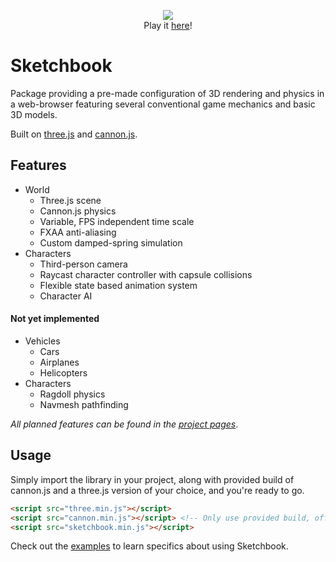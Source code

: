 <p align="center">
   <a href="http://jblaha.art"><img src="https://i.imgur.com/5J4OaUm.png"></a>
   <br>
   Play it <a href="http://jblaha.art">here</a>!
</p>


# Sketchbook

Package providing a pre-made configuration of 3D rendering and physics in a web-browser featuring several conventional game mechanics and basic 3D models.

Built on [three.js](https://github.com/mrdoob/three.js) and [cannon.js](https://github.com/schteppe/cannon.js).

## Features

* World
    * Three.js scene
    * Cannon.js physics
    * Variable, FPS independent time scale
    * FXAA anti-aliasing
    * Custom damped-spring simulation
* Characters
    * Third-person camera
    * Raycast character controller with capsule collisions
    * Flexible state based animation system
    * Character AI

#### Not yet implemented

* Vehicles
    * Cars
    * Airplanes
    * Helicopters
* Characters
    * Ragdoll physics
    * Navmesh pathfinding

*All planned features can be found in the [project pages](https://github.com/swift502/Sketchbook/projects)*.


## Usage

Simply import the library in your project, along with provided build of cannon.js and a three.js version of your choice, and you're ready to go.
```html
<script src="three.min.js"></script>
<script src="cannon.min.js"></script> <!-- Only use provided build, official package is extremely outdated! -->
<script src="sketchbook.min.js"></script>
```
Check out the [examples](https://github.com/swift502/Sketchbook/tree/master/examples) to learn specifics about using Sketchbook.